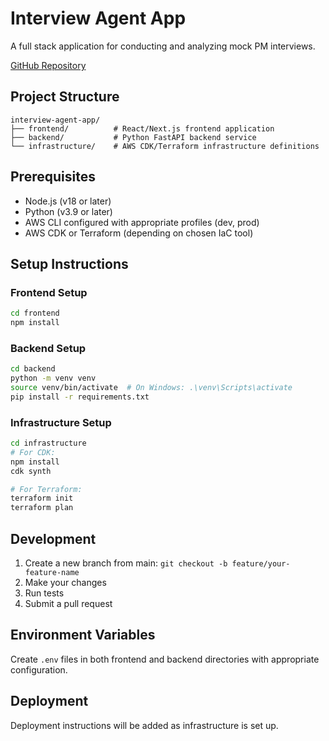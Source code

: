 # Interview Agent App

A full stack application for conducting and analyzing mock PM interviews.

[GitHub Repository](https://github.com/lillychen02/pminterviewagent)

## Project Structure

```
interview-agent-app/
├── frontend/          # React/Next.js frontend application
├── backend/           # Python FastAPI backend service
└── infrastructure/    # AWS CDK/Terraform infrastructure definitions
```

## Prerequisites

- Node.js (v18 or later)
- Python (v3.9 or later)
- AWS CLI configured with appropriate profiles (dev, prod)
- AWS CDK or Terraform (depending on chosen IaC tool)

## Setup Instructions

### Frontend Setup
```bash
cd frontend
npm install
```

### Backend Setup
```bash
cd backend
python -m venv venv
source venv/bin/activate  # On Windows: .\venv\Scripts\activate
pip install -r requirements.txt
```

### Infrastructure Setup
```bash
cd infrastructure
# For CDK:
npm install
cdk synth

# For Terraform:
terraform init
terraform plan
```

## Development

1. Create a new branch from main: `git checkout -b feature/your-feature-name`
2. Make your changes
3. Run tests
4. Submit a pull request

## Environment Variables

Create `.env` files in both frontend and backend directories with appropriate configuration.

## Deployment

Deployment instructions will be added as infrastructure is set up. 